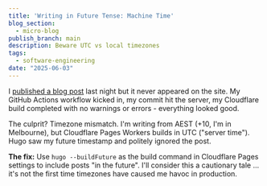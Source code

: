 ```yaml
---
title: 'Writing in Future Tense: Machine Time'
blog_section:
  - micro-blog
publish_branch: main
description: Beware UTC vs local timezones
tags:
  - software-engineering
date: "2025-06-03"
---
```


I [published a blog post](https://abstractnonsense.xyz/blog/2025-06-03-this-blog-has-been-featured-by-github/) last night but it never appeared on the site. My GitHub Actions workflow kicked in, my commit hit the server, my Cloudflare build completed with no warnings or errors  - everything looked good.

The culprit? Timezone mismatch. I'm writing from AEST (+10, I'm in Melbourne), but Cloudflare Pages Workers builds in UTC ("server time"). Hugo saw my future timestamp and politely ignored the post.

**The fix:** Use `hugo --buildFuture` as the build command in Cloudflare Pages settings to include posts "in the future". I'll consider this a cautionary tale ... it's not the first time timezones have caused me havoc in production.
